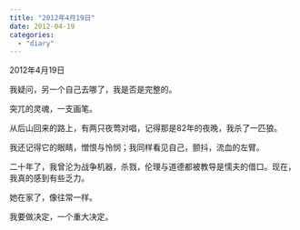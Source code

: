 ```yaml
---
title: "2012年4月19日"
date: 2012-04-19
categories: 
  - "diary"
---
```


2012年4月19日

我疑问，另一个自己去哪了，我是否是完整的。

突兀的灵魂，一支画笔。

从后山回来的路上，有两只夜莺对唱，记得那是82年的夜晚，我杀了一匹狼。

我还记得它的眼睛，憎恨与怜悯；我同样看见自己，颤抖，流血的左臂。

二十年了，我曾沦为战争机器，杀戮，伦理与道德都被教导是懦夫的借口。现在，我真的感到有些乏力。

她在家了，像往常一样。

我要做决定，一个重大决定。
